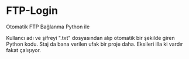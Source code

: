 # FTP-Login
Otomatik FTP Bağlanma Python ile

Kullancı adı ve şifreyi ".txt" dosyasından alıp otomatik bir şekilde giren Python kodu. Staj da bana verilen ufak bir proje daha. Eksileri illa ki vardır fakat çalışıyor.
